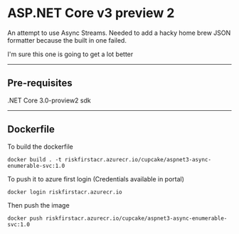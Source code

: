 # ASP.NET Core v3 preview 2
An attempt to use Async Streams. Needed to add a hacky home brew JSON formatter because the built in one failed.

I'm sure this one is going to get a lot better

---

## Pre-requisites

.NET Core 3.0-proview2 sdk

---

## Dockerfile

To build the dockerfile

`docker build . -t riskfirstacr.azurecr.io/cupcake/aspnet3-async-enumerable-svc:1.0`

To push it to azure first login (Credentials available in portal)

`docker login riskfirstacr.azurecr.io`

Then push the image

`docker push riskfirstacr.azurecr.io/cupcake/aspnet3-async-enumerable-svc:1.0`